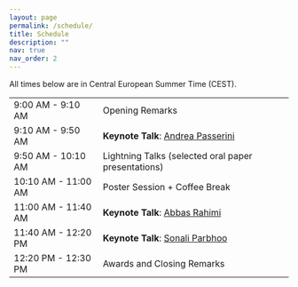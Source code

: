 ```yaml
---
layout: page
permalink: /schedule/
title: Schedule
description: ""
nav: true
nav_order: 2
---
```


All times below are in Central European Summer Time (CEST).

<div class="row">
  <div class="col-xs-12">
    <table class="table table-striped">
      <tbody>
        <tr>
          <td>9:00 AM - 9:10 AM</td>
          <td>
            Opening Remarks
          </td>
        </tr>
        <tr>
          <td>9:10 AM - 9:50 AM</td>
          <td>
            <b>Keynote Talk</b>: <a href="https://disi.unitn.it/~passerini/">Andrea Passerini</a>
          </td>
        </tr>
        <tr>
          <td>9:50 AM - 10:10 AM</td>
          <td>
            Lightning Talks (selected oral paper presentations)
          </td>
        </tr>
        <tr>
        <td>10:10 AM - 11:00 AM</td>
          <td>
            Poster Session + Coffee Break <br/>
          </td>
        </tr>
        <tr>        
          <td>11:00 AM - 11:40 AM</td>
          <td>
            <b>Keynote Talk</b>: <a href="https://research.ibm.com/people/abbas-rahimi">Abbas Rahimi</a>
          </td>
        </tr>
        <tr>
          <td>11:40 AM - 12:20 PM</td>
          <td>
            <b>Keynote Talk</b>: <a href="https://sites.google.com/view/sonali-parbhoo/home">Sonali Parbhoo</a>
          </td>
        </tr>
        <tr>
          <td>12:20 PM - 12:30 PM</td>
          <td>
            Awards and Closing Remarks
          </td>
        </tr>
      </tbody>
    </table>
  </div>
</div>
